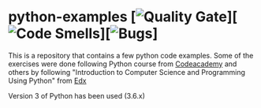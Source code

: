 # python-examples [![Quality Gate](https://sonarcloud.io/api/project_badges/measure?project=python-examples&metric=alert_status)][![Code Smells](https://sonarcloud.io/api/project_badges/measure?project=python-examples&metric=code_smells)][![Bugs](https://sonarcloud.io/api/project_badges/measure?project=python-examples&metric=bugs)]

This is a repository that contains a few python code examples. Some of the exercises were done following Python course from [Codeacademy](https://www.codecademy.com/learn/learn-python) and others by following "Introduction to Computer Science and Programming Using Python" from [Edx](https://www.edx.org/course/introduction-computer-science-mitx-6-00-1x-11)

Version 3 of Python has been used (3.6.x)
